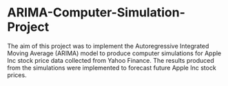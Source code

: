 # ARIMA-Computer-Simulation-Project

The aim of this project was to implement the Autoregressive Integrated Moving Average (ARIMA) model to produce computer simulations for Apple Inc stock price data collected from Yahoo Finance. The results produced from the simulations were implemented to forecast future Apple Inc stock prices.
